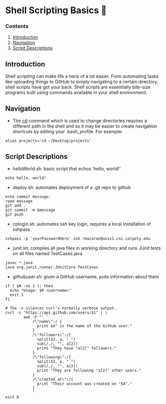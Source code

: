 # Shell Scripting Basics :shell:

### Contents
1. [Introduction](#intro)
2. [Navigation](#nav)
3. [Script Descriptions](#scripts)

## Introduction <a name="intro"></a>
Shell scripting can make life a heck of a lot easier. From automating tasks like
uploading things to GitHub to simply navigating to a certain directory, shell
scripts have got your back. Shell scripts are essentially bite-size programs built using commands available in your shell environment.

## Navigation <a name="nav"></a>
- The [cd]() command which is used to change directories requires a different
path in the shell and so it may be easier to create navigation shortcuts by
editing your .bash_profile. For example:

```shell
alias projects='cd ~/Desktop/projects'
```

## Script Descriptions <a name="scripts"></a>

- helloWorld.sh: basic script that echos 'hello, world!'
```shell
echo hello, world!
```
- deploy.sh: automates deployment of a .git repo to github
```shell
echo commit message:
read message
git add .
git commit -m $message
git push
```
- cplogin.sh: automates ssh key login, requires a local installation of sshpass
```shell
sshpass -p 'yourPasswordHere' ssh rmacaran@unix1.csc.calpoly.edu
```
- junit.sh: compiles all java files in working directory and runs JUnit tests on all files named TestCases.java
```shell
javac *.java
java org.junit.runner.JUnitCore TestCases
```
- githubuser.sh: given a GitHub username, pulls information about them
```shell
if [ $# -ne 1 ]; then
  echo "Usage: $0 <username>"
  exit 1
fi

# The -s silences curl's normally verbose output.
curl -s "https://api.github.com/users/$1" | \
        awk -F'"' '
            /\"name\":/ { 
              print $4" is the name of the Github user."
            }
            /\"followers\":/{ 
              split($3, a, " ") 
              sub(/,/, "", a[2])
              print "They have "a[2]" followers." 
            }
            /\"following\":/{
              split($3, a, " ")
              sub(/,/, "", a[2])
              print "They are following "a[2]" other users."
            }
            /\"created_at\":/{
              print "Their account was created on "$4"."
            }
            '
exit 0
```
